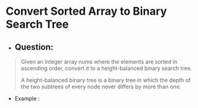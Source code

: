 # Convert Sorted Array to Binary Search Tree
- ## Question:
>Given an integer array nums where the elements are sorted in ascending order, convert it to a height-balanced binary search tree.
>
>A height-balanced binary tree is a binary tree in which the depth of the two subtrees of every node never differs by more than one.

- Example :
